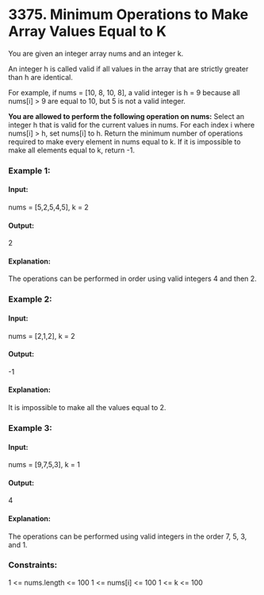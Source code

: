 # 3375. Minimum Operations to Make Array Values Equal to K
You are given an integer array nums and an integer k.

An integer h is called valid if all values in the array that are strictly greater than h are identical.

For example, if nums = [10, 8, 10, 8], a valid integer is h = 9 because all nums[i] > 9 are equal to 10, but 5 is not a valid integer.

**You are allowed to perform the following operation on nums:**
Select an integer h that is valid for the current values in nums.
For each index i where nums[i] > h, set nums[i] to h.
Return the minimum number of operations required to make every element in nums equal to k. If it is impossible to make all elements equal to k, return -1.

### Example 1:
#### Input:
nums = [5,2,5,4,5], k = 2
#### Output:
2
#### Explanation:
The operations can be performed in order using valid integers 4 and then 2.

### Example 2:
#### Input:
nums = [2,1,2], k = 2
#### Output:
-1
#### Explanation:
It is impossible to make all the values equal to 2.

### Example 3:
#### Input:
nums = [9,7,5,3], k = 1
#### Output:
4
#### Explanation:
The operations can be performed using valid integers in the order 7, 5, 3, and 1.

### Constraints:
1 <= nums.length <= 100 
1 <= nums[i] <= 100
1 <= k <= 100
